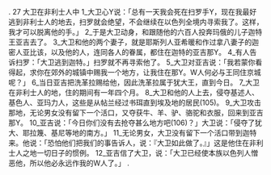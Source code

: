 . 27 
大卫在非利士人中 
1_大卫心Y说：「总有一天我会死在扫罗手Y，现在我最好逃到非利士人的地去，扫罗就会绝望，不会继续在以色列全境内寻索我了。这样，我才可以脱离他的手。」 2_于是大卫动身，和跟随他的六百人投奔玛俄的儿子迦特王亚吉去了。 3_大卫和他的两个妻子，就是耶斯列人亚希暖和作过拿八妻子的迦密人亚比该，以及他的人，连同各人的眷属，都住在迦特的亚吉那Y。 4_有人告诉扫罗：「大卫逃到迦特。」扫罗就不再寻索他了。 
5_大卫对亚吉说：「我若蒙你看得起，求你在郊外的城镇中赐我一个地方，让我住在那Y。W人何必与王同住京城呢？」 6_当日亚吉把洗革拉赐给他，因此洗革拉属于犹大王，直到今日。 7_大卫在非利士人的地，住的期间有一年四个月。 
8_大卫和他的人上去，侵夺基述人、基色人、亚玛力人，这些是从帖兰经过书珥直到埃及地的居民(105)。 9_大卫攻击那地，无论男女没有留下一个活口，又夺获牛、羊、驴、骆驼和衣服，回来到亚吉那Y。 10_亚吉说：「今日你们没有去抢夺甚么地方吧(106)？」大卫说：「侵夺了犹大、耶拉篾、基尼等地的南方。」 11_无论男女，大卫没有留下一个活口带到迦特来。他说：「恐怕他们把我们的事告诉人，说：『大卫如此做了。』」这是他住在非利士人之地一切日子的惯例。 12_亚吉信了大卫，说：「大卫已经使本族以色列人憎恶他，所以他必永远作我的W人了。」 
.